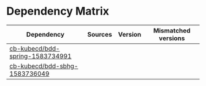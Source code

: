 # Dependency Matrix

Dependency | Sources | Version | Mismatched versions
---------- | ------- | ------- | -------------------
[cb-kubecd/bdd-spring-1583734991](https://github.com/cb-kubecd/bdd-spring-1583734991.git) |  | []() | 
[cb-kubecd/bdd-sbhg-1583736049](https://github.com/cb-kubecd/bdd-sbhg-1583736049.git) |  | []() | 
